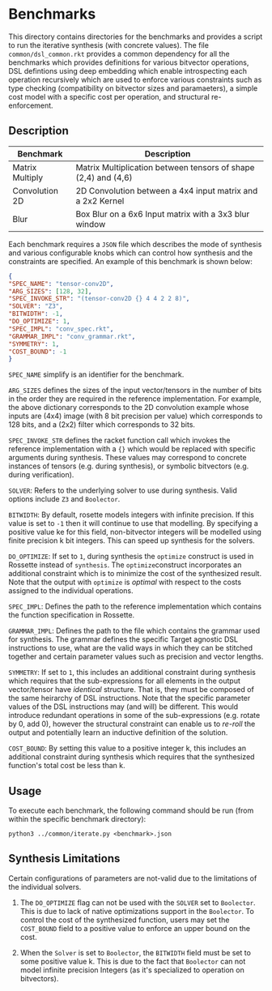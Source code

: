 # Benchmarks

This directory contains directories for the benchmarks and provides a script to run the iterative synthesis (with concrete values). The file `common/dsl_common.rkt` provides a common dependency for all the benchmarks which provides definitions for various bitvector operations, DSL defintions using deep embedding which enable introspecting each operation recursively which are used to enforce various constraints such as type checking (compatibility on bitvector sizes and paramaeters), a simple cost model with a specific cost per operation, and structural re-enforcement.

## Description

| Benchmark         | Description                                                    |
| ----------------- | ---------------------------------------------------------------| 
| Matrix Multiply   | Matrix Multiplication between tensors of shape (2,4) and (4,6) |
| Convolution  2D   | 2D Convolution between a 4x4 input matrix and a 2x2 Kernel     |
| Blur              | Box Blur on a 6x6 Input matrix with a 3x3 blur window          |




Each benchmark requires a `JSON` file which describes the mode of synthesis and various configurable knobs which can control how synthesis and the constraints are specified.  An example of this benchmark is shown below:

```json
{
"SPEC_NAME": "tensor-conv2D",
"ARG_SIZES": [128, 32],
"SPEC_INVOKE_STR": "(tensor-conv2D {} 4 4 2 2 8)",
"SOLVER": "Z3",
"BITWIDTH": -1,
"DO_OPTIMIZE": 1,
"SPEC_IMPL": "conv_spec.rkt",
"GRAMMAR_IMPL": "conv_grammar.rkt",
"SYMMETRY": 1,
"COST_BOUND": -1
}

```

`SPEC_NAME` simplify is an identifier for the benchmark.

`ARG_SIZES` defines the sizes of the input vector/tensors in the number of bits in the order they are required in the reference implementation. For example, the above dictionary corresponds to the 2D convolution example
whose inputs are (4x4) image (with 8 bit precision per value) which corresponds to 128 bits, and a (2x2) filter which corresponds to 32 bits.

`SPEC_INVOKE_STR` defines the racket function call which invokes the reference implementation with a `{}` which would be replaced with specific arguments during synthesis. These values may correspond to concrete instances of tensors (e.g. during synthesis), or
symbolic bitvectors (e.g. during verification).

`SOLVER`: Refers to the underlying solver to use during synthesis. Valid options include `Z3` and `Boolector`.

`BITWIDTH`: By default, rosette models integers with infinite precision. If this value is set to `-1` then it will continue to use that modelling. By specifying a positive value ke for this field, non-bitvector integers will be modelled using finite precision k bit integers. This can speed up synthesis for the solvers. 

`DO_OPTIMIZE`:  If set to `1`, during synthesis the `optimize` construct is used in Rossette instead of `synthesis`. The `optimize`construct incorporates an additional constraint which is to minimize the cost of the synthesized result. Note that the output with `optimize` is *optimal* with respect to the costs assigned to the individual operations.

`SPEC_IMPL`: Defines the path to the reference implementation which contains the function specification in Rossette.

`GRAMMAR_IMPL`: Defines the path to the file which contains the grammar used for synthesis. The grammar defines the specific Target agnostic DSL instructions to use, what are the valid ways in which they can be stitched together and certain parameter values such as precision and vector lengths.

`SYMMETRY`: If set to `1`, this includes an additional constraint during synthesis which requires that the sub-expressions for all elements in the output vector/tensor have *identical* structure. That is, they must be composed of the same heirarchy of DSL instructions. Note that the specific parameter values of the DSL instructions may (and will) be different. This would introduce redundant operations in some of the sub-expressions (e.g. rotate by 0, add 0), however the structural constraint can enable us to _re-roll_ the output and potentially learn an inductive definition of the solution.

`COST_BOUND`: By setting this value to a positive integer k, this includes an additional constraint during synthesis which requires that the synthesized function's total cost be less than k.


## Usage
To execute each benchmark, the following command should be run (from within the specific benchmark directory):

```
python3 ../common/iterate.py <benchmark>.json
```


## Synthesis Limitations

Certain configurations of parameters are not-valid due to the limitations of the individual solvers. 

1. The `DO_OPTIMIZE` flag can not be used with the `SOLVER` set to `Boolector`. This is due to lack of native optimizations support in the `Boolector`. To control the cost of the synthesized function, users may set the `COST_BOUND` field to a positive value
to enforce an upper bound on the cost.

2. When the `Solver` is set to `Boolector`, the `BITWIDTH` field must be set to some positive value k. This is due to the fact that `Boolector` can not model infinite precision Integers (as it's specialized to operation on bitvectors).













